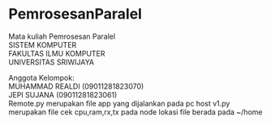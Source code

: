 # PemrosesanParalel
Mata kuliah Pemrosesan Paralel<br/>
SISTEM KOMPUTER<br/>
FAKULTAS ILMU KOMPUTER<br/>
UNIVERSITAS SRIWIJAYA<br/>

Anggota Kelompok: <br/>
MUHAMMAD REALDI           (09011281823070)<br/>
JEPI SUJANA           (09011281823061)<br/>
Remote.py merupakan file app yang dijalankan pada pc host
v1.py merupakan file cek cpu,ram,rx,tx pada node lokasi file berada pada ~/home
